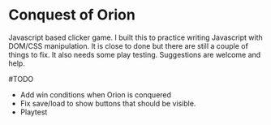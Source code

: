 Conquest of Orion
=================

Javascript based clicker game. I built this to practice writing Javascript with DOM/CSS manipulation. It is close to done but there are still a couple of things to fix. It also needs some play testing. Suggestions are welcome and help.


#TODO
- Add win conditions when Orion is conquered
- Fix save/load to show buttons that should be visible.
- Playtest
